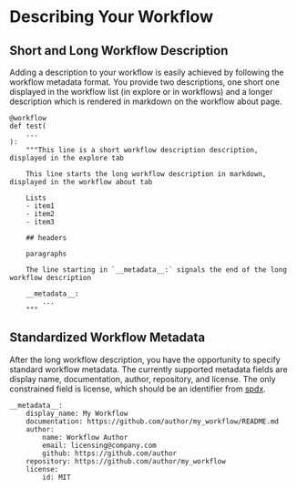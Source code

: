 # Describing Your Workflow

## Short and Long Workflow Description

Adding a description to your workflow is easily achieved by following the workflow metadata format. You provide two descriptions, one short one displayed in the workflow list (in explore or in workflows) and a longer description which is rendered in markdown on the workflow about page.

```
@workflow
def test(
	...
):
	"""This line is a short workflow description description, displayed in the explore tab

    This line starts the long workflow description in markdown, displayed in the workflow about tab

    Lists
    - item1
    - item2
    - item3

    ## headers

    paragraphs
    
    The line starting in `__metadata__:` signals the end of the long workflow description

    __metadata__:
        ...
    """
```

## Standardized Workflow Metadata

After the long workflow description, you have the opportunity to specify standard workflow metadata. The currently supported metadata fields are display name, documentation, author, repository, and license. The only constrained field is license, which should be an identifier from [spdx](https://spdx.org/licenses/).

```
__metadata__:
    display_name: My Workflow
    documentation: https://github.com/author/my_workflow/README.md
    author:
        name: Workflow Author
        email: licensing@company.com
        github: https://github.com/author
    repository: https://github.com/author/my_workflow
    license:
        id: MIT
```
